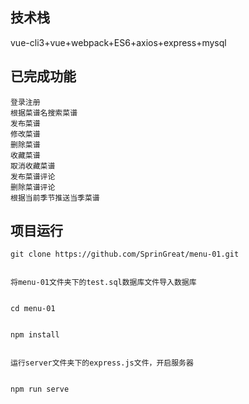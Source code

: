## 技术栈
vue-cli3+vue+webpack+ES6+axios+express+mysql


## 已完成功能
```
登录注册
根据菜谱名搜索菜谱
发布菜谱
修改菜谱
删除菜谱
收藏菜谱
取消收藏菜谱
发布菜谱评论
删除菜谱评论
根据当前季节推送当季菜谱
```

## 项目运行
```
git clone https://github.com/SprinGreat/menu-01.git


将menu-01文件夹下的test.sql数据库文件导入数据库


cd menu-01


npm install


运行server文件夹下的express.js文件，开启服务器


npm run serve
```

